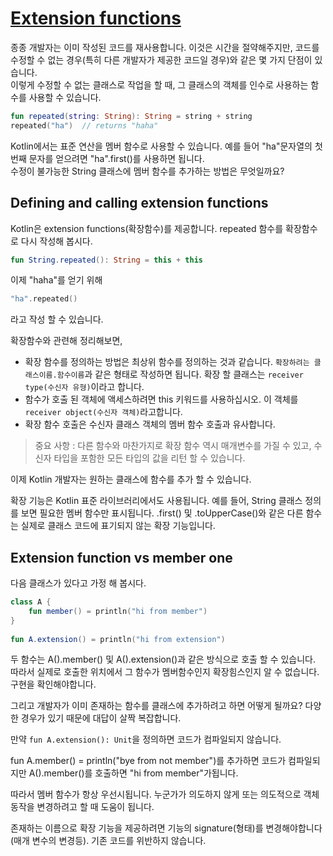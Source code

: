 # [Extension functions](https://hyperskill.org/learn/step/6621)
종종 개발자는 이미 작성된 코드를 재사용합니다. 이것은 시간을 절약해주지만, 코드를 수정할 수 없는 경우(특히 다른 개발자가 제공한 코드일 경우)와 같은 몇 가지 단점이 있습니다.   
이렇게 수정할 수 없는 클래스로 작업을 할 때, 그 클래스의 객체를 인수로 사용하는 함수를 사용할 수 있습니다.

```kotlin
fun repeated(string: String): String = string + string
repeated("ha")  // returns "haha"
```
Kotlin에서는 표준 연산을 멤버 함수로 사용할 수 있습니다. 예를 들어 "ha"문자열의 첫 번째 문자를 얻으려면 "ha".first()를 사용하면 됩니다.  
수정이 불가능한 String 클래스에 멤버 함수를 추가하는 방법은 무엇일까요?

## Defining and calling extension functions
Kotlin은 extension functions(확장함수)를 제공합니다. repeated 함수를 확장함수로 다시 작성해 봅시다.

```kotlin
fun String.repeated(): String = this + this
```
이제 "haha"를 얻기 위해
```kotlin
"ha".repeated()
```
라고 작성 할 수 있습니다.


확장함수와 관련해 정리해보면,

- 확장 함수를 정의하는 방법은 최상위 함수를 정의하는 것과 같습니다. `확장하려는 클래스이름.함수이름`과 같은 형태로 작성하면 됩니다. 확장 할 클래스는 `receiver type(수신자 유형)`이라고 합니다.
- 함수가 호출 된 객체에 액세스하려면 this 키워드를 사용하십시오. 이 객체를 `receiver object(수신자 객체)`라고합니다.
- 확장 함수 호출은 수신자 클래스 객체의 멤버 함수 호출과 유사합니다.

> 중요 사항 : 다른 함수와 마찬가지로 확장 함수 역시 매개변수를 가질 수 있고, 수신자 타입을 포함한 모든 타입의 값을 리턴 할 수 있습니다.

이제 Kotlin 개발자는 원하는 클래스에 함수를 추가 할 수 있습니다.

 확장 기능은 Kotlin 표준 라이브러리에서도 사용됩니다. 예를 들어, String 클래스 정의를 보면 필요한 멤버 함수만 표시됩니다. .first() 및 .toUpperCase()와 같은 다른 함수는 실제로 클래스 코드에 표기되지 않는 확장 기능입니다.

## Extension function vs member one
다음 클래스가 있다고 가정 해 봅시다.
```kotlin
class A {
    fun member() = println("hi from member")
}
 
fun A.extension() = println("hi from extension")
```

두 함수는 A().member() 및 A().extension()과 같은 방식으로 호출 할 수 있습니다. 따라서 실제로 호출한 위치에서 그 함수가 멤버함수인지 확장힘스인지 알 수 없습니다. 구현을 확인해야합니다.

그리고 개발자가 이미 존재하는 함수를 클래스에 추가하려고 하면 어떻게 될까요? 다양한 경우가 있기 때문에 대답이 살짝 복잡합니다.

만약 `fun A.extension(): Unit`을 정의하면 코드가 컴파일되지 않습니다.

fun A.member() = println("bye from not member")를 추가하면 코드가 컴파일되지만 A().member()를 호출하면 "hi from member"가됩니다.

따라서 멤버 함수가 항상 우선시됩니다. 누군가가 의도하지 않게 또는 의도적으로 객체 동작을 변경하려고 할 때 도움이 됩니다.

존재하는 이름으로 확장 기능을 제공하려면 기능의 signature(형태)를 변경해야합니다(매개 변수의 변경등). 기존 코드를 위반하지 않습니다.
